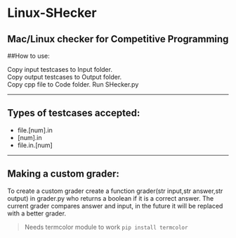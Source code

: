 # Linux-SHecker
Mac/Linux checker for Competitive Programming
---
##How to use:

Copy input testcases to Input folder.  
Copy output testcases to Output folder.  
Copy cpp file to Code folder.
Run SHecker.py

---
## Types of testcases accepted:
 - file.[num].in
 - [num].in
 - file.in.[num]
 
---
## Making a custom grader:
To create a custom grader create a function grader(str input,str answer,str output) in grader.py who returns a boolean if it is a correct answer.
The current grader compares answer and input, in the future it will be replaced with a better grader.

> Needs termcolor module to work `pip install termcolor`
